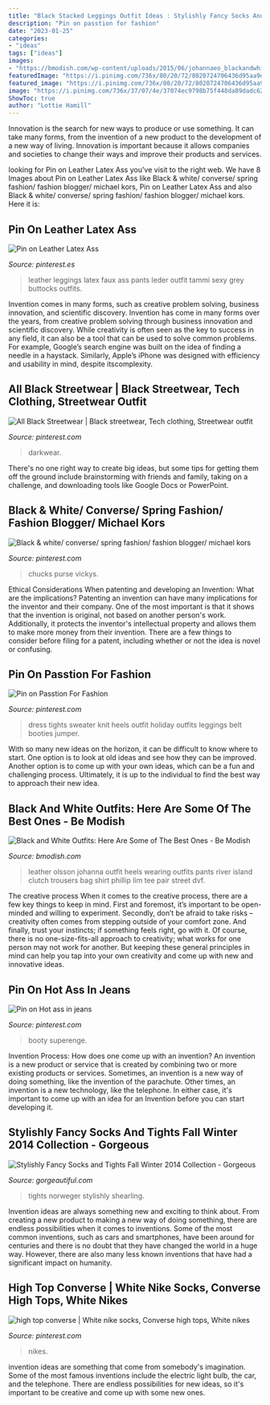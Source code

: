 ```yaml
---
title: "Black Stacked Leggings Outfit Ideas : Stylishly Fancy Socks And Tights Fall Winter 2014 Collection"
description: "Pin on passtion for fashion"
date: "2023-01-25"
categories:
- "ideas"
tags: ["ideas"]
images:
- "https://bmodish.com/wp-content/uploads/2015/06/johannaeo_blackandwhite_outfit1-bmodish.jpg"
featuredImage: "https://i.pinimg.com/736x/80/20/72/8020724706436d95aa9d94998ffde1e8--red-sweater-dress-knit-dress.jpg"
featured_image: "https://i.pinimg.com/736x/80/20/72/8020724706436d95aa9d94998ffde1e8--red-sweater-dress-knit-dress.jpg"
image: "https://i.pinimg.com/736x/37/07/4e/37074ec9798b75f448da89dadc621281.jpg"
ShowToc: true
author: "Lottie Hamill"
---
```



Innovation is the search for new ways to produce or use something. It can take many forms, from the invention of a new product to the development of a new way of living. Innovation is important because it allows companies and societies to change their ways and improve their products and services.

	

		
looking for Pin on Leather Latex Ass you've visit to the right web. We have 8 Images about Pin on Leather Latex Ass like Black &amp; white/ converse/ spring fashion/ fashion blogger/ michael kors, Pin on Leather Latex Ass and also Black &amp; white/ converse/ spring fashion/ fashion blogger/ michael kors. Here it is:
		
    
## Pin On Leather Latex Ass

<img loading=lazy src="https://i.pinimg.com/736x/4c/ad/a1/4cada15a41ec405ae81ee901ca9ae25e.jpg" onerror="this.onerror=null;this.src='https://tse2.mm.bing.net/th?id=OIP.RvPzmQpI2U0GP1tZPRlZkAHaLr&amp;pid=15.1';" alt="Pin on Leather Latex Ass">

_Source: pinterest.es_

>leather leggings latex faux ass pants leder outfit tammi sexy grey buttocks outfits. 

	

Invention comes in many forms, such as creative problem solving, business innovation, and scientific discovery.
Invention has come in many forms over the years, from creative problem solving through business innovation and scientific discovery. While creativity is often seen as the key to success in any field, it can also be a tool that can be used to solve common problems. For example, Google’s search engine was built on the idea of finding a needle in a haystack. Similarly, Apple’s iPhone was designed with efficiency and usability in mind, despite itscomplexity.

    
## All Black Streetwear | Black Streetwear, Tech Clothing, Streetwear Outfit

<img loading=lazy src="https://i.pinimg.com/736x/82/18/e0/8218e0d40f76bf88034d0164ac53fc42.jpg" onerror="this.onerror=null;this.src='https://tse1.mm.bing.net/th?id=OIP.M6hLqFUNfle-0wLacod9QQHaIU&amp;pid=15.1';" alt="All Black Streetwear | Black streetwear, Tech clothing, Streetwear outfit">

_Source: pinterest.com_

>darkwear. 

	

There's no one right way to create big ideas, but some tips for getting them off the ground include brainstorming with friends and family, taking on a challenge, and downloading tools like Google Docs or PowerPoint.

    
## Black &amp; White/ Converse/ Spring Fashion/ Fashion Blogger/ Michael Kors

<img loading=lazy src="https://i.pinimg.com/736x/f4/49/9c/f4499c2675d241b38992b0d414a29218--autumn-style-converse-chuck.jpg" onerror="this.onerror=null;this.src='https://tse3.mm.bing.net/th?id=OIP.icvjXrlYsNEaHG9rpKLzuAHaLH&amp;pid=15.1';" alt="Black &amp; white/ converse/ spring fashion/ fashion blogger/ michael kors">

_Source: pinterest.com_

>chucks purse vickys. 

	

Ethical Considerations When patenting and developing an Invention: What are the implications?
Patenting an invention can have many implications for the inventor and their company. One of the most important is that it shows that the invention is original, not based on another person's work. Additionally, it protects the inventor's intellectual property and allows them to make more money from their invention. There are a few things to consider before filing for a patent, including whether or not the idea is novel or confusing.

    
## Pin On Passtion For Fashion

<img loading=lazy src="https://i.pinimg.com/736x/80/20/72/8020724706436d95aa9d94998ffde1e8--red-sweater-dress-knit-dress.jpg" onerror="this.onerror=null;this.src='https://tse2.mm.bing.net/th?id=OIP.n2t-fOF-EMqiJrcFCE9thwHaLD&amp;pid=15.1';" alt="Pin on Passtion For Fashion">

_Source: pinterest.com_

>dress tights sweater knit heels outfit holiday outfits leggings belt booties jumper. 

	

With so many new ideas on the horizon, it can be difficult to know where to start. One option is to look at old ideas and see how they can be improved. Another option is to come up with your own ideas, which can be a fun and challenging process. Ultimately, it is up to the individual to find the best way to approach their new idea.

    
## Black And White Outfits: Here Are Some Of The Best Ones - Be Modish

<img loading=lazy src="https://bmodish.com/wp-content/uploads/2015/06/johannaeo_blackandwhite_outfit1-bmodish.jpg" onerror="this.onerror=null;this.src='https://tse1.mm.bing.net/th?id=OIP.CUnO2vD4IacKqKV0LdCXIAHaLI&amp;pid=15.1';" alt="Black and White Outfits: Here Are Some of The Best Ones - Be Modish">

_Source: bmodish.com_

>leather olsson johanna outfit heels wearing outfits pants river island clutch trousers bag shirt phillip lim tee pair street dvf. 

	

The creative process
When it comes to the creative process, there are a few key things to keep in mind. First and foremost, it’s important to be open-minded and willing to experiment. Secondly, don’t be afraid to take risks – creativity often comes from stepping outside of your comfort zone. And finally, trust your instincts; if something feels right, go with it.
Of course, there is no one-size-fits-all approach to creativity; what works for one person may not work for another. But keeping these general principles in mind can help you tap into your own creativity and come up with new and innovative ideas.

    
## Pin On Hot Ass In Jeans

<img loading=lazy src="https://i.pinimg.com/736x/3b/eb/86/3beb86dd750de8427ffb708462e013e7.jpg" onerror="this.onerror=null;this.src='https://tse1.mm.bing.net/th?id=OIP.b3Kxa0C9TieHiH_F4iY8BwHaK4&amp;pid=15.1';" alt="Pin on Hot ass in jeans">

_Source: pinterest.com_

>booty superenge. 

	

Invention Process: How does one come up with an invention?
An invention is a new product or service that is created by combining two or more existing products or services. Sometimes, an invention is a new way of doing something, like the invention of the parachute. Other times, an invention is a new technology, like the telephone. In either case, it's important to come up with an idea for an Invention before you can start developing it.

    
## Stylishly Fancy Socks And Tights Fall Winter 2014 Collection - Gorgeous

<img loading=lazy src="https://www.gorgeautiful.com/wp-content/uploads/2020/09/Winter-Leggings-Fashion-Style.jpg" onerror="this.onerror=null;this.src='https://tse1.mm.bing.net/th?id=OIP.plxbX3OkJTLpXRr799unsAHaK3&amp;pid=15.1';" alt="Stylishly Fancy Socks and Tights Fall Winter 2014 Collection - Gorgeous">

_Source: gorgeautiful.com_

>tights norweger stylishly shearling. 

	

Invention ideas are always something new and exciting to think about. From creating a new product to making a new way of doing something, there are endless possibilities when it comes to inventions. Some of the most common inventions, such as cars and smartphones, have been around for centuries and there is no doubt that they have changed the world in a huge way. However, there are also many less known inventions that have had a significant impact on humanity.

    
## High Top Converse | White Nike Socks, Converse High Tops, White Nikes

<img loading=lazy src="https://i.pinimg.com/736x/37/07/4e/37074ec9798b75f448da89dadc621281.jpg" onerror="this.onerror=null;this.src='https://tse1.mm.bing.net/th?id=OIP.J0Wry4IWr5mgFUdG1ralwAHaJ3&amp;pid=15.1';" alt="high top converse | White nike socks, Converse high tops, White nikes">

_Source: pinterest.com_

>nikes. 

	

invention ideas are something that come from somebody's imagination. Some of the most famous inventions include the electric light bulb, the car, and the telephone. There are endless possibilities for new ideas, so it's important to be creative and come up with some new ones.

